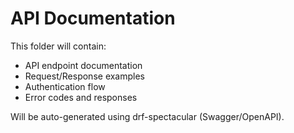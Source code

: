 # API Documentation

This folder will contain:
- API endpoint documentation
- Request/Response examples
- Authentication flow
- Error codes and responses

Will be auto-generated using drf-spectacular (Swagger/OpenAPI).
